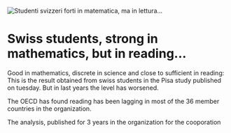 ![Studenti svizzeri forti in matematica, ma in lettura…](https://www.swissinfo.ch/ita/studio-pisa-2018_studenti-svizzeri-forti-in-matematica--ma-in-lettura-/45408490)

# Swiss students, strong in mathematics, but in reading... #

Good in mathematics, discrete in science and close to sufficient in reading: This is the result obtained from swiss students in the Pisa study published on tuesday. But in last years the level has worsened. 

The OECD has found reading has been lagging in most of the 36 member countries in the organization.

The analysis, published for 3 years in the organization for the cooporation 

